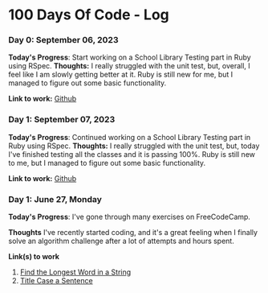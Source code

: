 # 100 Days Of Code - Log

### Day 0: September 06, 2023

**Today's Progress**: Start working on a School Library Testing part in Ruby using RSpec.
**Thoughts:** I really struggled with the unit test, but, overall, I feel like I am slowly getting better at it. Ruby is still new for me, but I managed to figure out some basic functionality.

**Link to work:** [Github](https://github.com/aradradev/school-library-app)

### Day 1: September 07, 2023
**Today's Progress**: Continued working on a School Library Testing part in Ruby using RSpec.
**Thoughts:** I really struggled with the unit test, but, today I've finished testing all the classes and it is passing 100%. Ruby is still new to me, but I managed to figure out some basic functionality.

**Link to work:** [Github](https://github.com/aradradev/school-library-app)



### Day 1: June 27, Monday

**Today's Progress**: I've gone through many exercises on FreeCodeCamp.

**Thoughts** I've recently started coding, and it's a great feeling when I finally solve an algorithm challenge after a lot of attempts and hours spent.

**Link(s) to work**
1. [Find the Longest Word in a String](https://www.freecodecamp.com/challenges/find-the-longest-word-in-a-string)
2. [Title Case a Sentence](https://www.freecodecamp.com/challenges/title-case-a-sentence)
